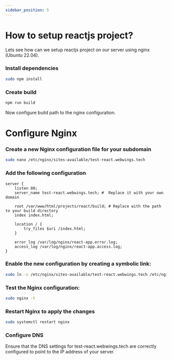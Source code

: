```yaml
---
sidebar_position: 5
---
```


# How to setup reactjs project?

Lets see how can we setup reactjs project on our server using nginx (Ubuntu 22.04).


### Install dependencies

```bash
sudo npm install 
```


### Create build
```bash
npm run build
```
Now configure build path to the nginx configuration.


# Configure Nginx

### Create a new Nginx configuration file for your subdomain
```bash
sudo nano /etc/nginx/sites-available/test-react.webwings.tech
```

### Add the following configuration

```
server {
    listen 80;
    server_name test-react.webwings.tech; #  Replace it with your own domain 

    root /var/www/html/projects/react/build; # Replace with the path to your build directory
    index index.html;

    location / {
        try_files $uri /index.html;
    }

    error_log /var/log/nginx/react-app.error.log;
    access_log /var/log/nginx/react-app.access.log;
}

```

### Enable the new configuration by creating a symbolic link:

```bash 
sudo ln -s /etc/nginx/sites-available/test-react.webwings.tech /etc/nginx/sites-enabled/
```

### Test the Nginx configuration:

```bash
sudo nginx -t
```


### Restart Nginx to apply the changes

```bash
sudo systemctl restart nginx
```

### Configure DNS

Ensure that the DNS settings for test-react.webwings.tech are correctly configured to point to the IP address of your server.


